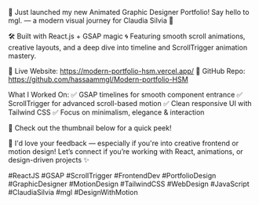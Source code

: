 🚀 Just launched my new Animated Graphic Designer Portfolio!
Say hello to mgl. — a modern visual journey for Claudia Silvia 💚

🛠️ Built with React.js + GSAP magic
🌀 Featuring smooth scroll animations, creative layouts, and a deep dive into timeline and ScrollTrigger animation mastery.

🔗 Live Website: https://modern-portfolio-hsm.vercel.app/
📂 GitHub Repo: https://github.com/hassaammgl/Modern-portfolio-HSM

What I Worked On:
✅ GSAP timelines for smooth component entrance
✅ ScrollTrigger for advanced scroll-based motion
✅ Clean responsive UI with Tailwind CSS
✅ Focus on minimalism, elegance & interaction

📸 Check out the thumbnail below for a quick peek!

💬 I'd love your feedback — especially if you're into creative frontend or motion design!
Let’s connect if you’re working with React, animations, or design-driven projects ✨

#ReactJS #GSAP #ScrollTrigger #FrontendDev #PortfolioDesign #GraphicDesigner #MotionDesign #TailwindCSS #WebDesign #JavaScript #ClaudiaSilvia #mgl #DesignWithMotion
